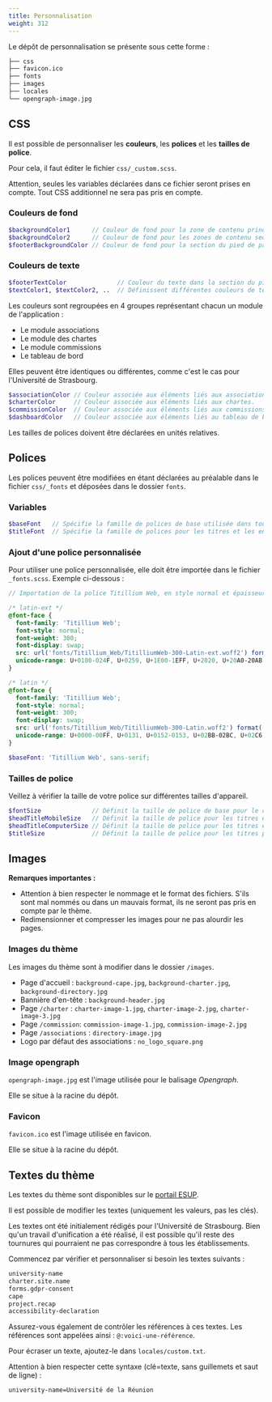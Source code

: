 ```yaml
---
title: Personnalisation
weight: 312
---
```


Le dépôt de personnalisation se présente sous cette forme :

```txt
├── css
├── favicon.ico
├── fonts
├── images
├── locales
└── opengraph-image.jpg
```

## CSS

Il est possible de personnaliser les **couleurs**, les **polices** et les **tailles de police**.

Pour cela, il faut éditer le fichier `css/_custom.scss`.

Attention, seules les variables déclarées dans ce fichier seront prises en compte.
Tout CSS additionnel ne sera pas pris en compte.

### Couleurs de fond

```scss
$backgroundColor1      // Couleur de fond pour la zone de contenu principale.
$backgroundColor2      // Couleur de fond pour les zones de contenu secondaires.
$footerBackgroundColor // Couleur de fond pour la section du pied de page.
```

### Couleurs de texte

```scss
$footerTextColor              // Couleur du texte dans la section du pied de page.
$textColor1, $textColor2, ..  // Définissent différentes couleurs de texte utilisées dans toute l'application.
```

Les couleurs sont regroupées en 4 groupes représentant chacun un module de l'application : 

- Le module associations
- Le module des chartes
- Le module commissions
- Le tableau de bord

Elles peuvent être identiques ou différentes, comme c'est le cas pour l'Université de Strasbourg.

```scss
$associationColor // Couleur associée aux éléments liés aux associations.
$charterColor     // Couleur associée aux éléments liés aux chartes.
$commissionColor  // Couleur associée aux éléments liés aux commissions.
$dashboardColor   // Couleur associée aux éléments liés au tableau de bord.
```

Les tailles de polices doivent être déclarées en unités relatives.

## Polices

Les polices peuvent être modifiées en étant déclarées au préalable dans le fichier `css/_fonts` et déposées dans le dossier `fonts`.

### Variables

```scss
$baseFont   // Spécifie la famille de polices de base utilisée dans toute l'application.
$titleFont  // Spécifie la famille de polices pour les titres et les en-têtes.
```

### Ajout d'une police personnalisée

Pour utiliser une police personnalisée, elle doit être importée dans le fichier `_fonts.scss`.
Exemple ci-dessous :

```scss
// Importation de la police Titillium Web, en style normal et épaisseur légère

/* latin-ext */
@font-face {
  font-family: 'Titillium Web';
  font-style: normal;
  font-weight: 300;
  font-display: swap;
  src: url('fonts/Titillium_Web/TitilliumWeb-300-Latin-ext.woff2') format('woff2');
  unicode-range: U+0100-024F, U+0259, U+1E00-1EFF, U+2020, U+20A0-20AB, U+20AD-20CF, U+2113, U+2C60-2C7F, U+A720-A7FF;
}

/* latin */
@font-face {
  font-family: 'Titillium Web';
  font-style: normal;
  font-weight: 300;
  font-display: swap;
  src: url('fonts/Titillium_Web/TitilliumWeb-300-Latin.woff2') format('woff2');
  unicode-range: U+0000-00FF, U+0131, U+0152-0153, U+02BB-02BC, U+02C6, U+02DA, U+02DC, U+2000-206F, U+2074, U+20AC, U+2122, U+2191, U+2193, U+2212, U+2215, U+FEFF, U+FFFD;
}
```

```scss
$baseFont: 'Titillium Web', sans-serif;
```

### Tailles de police

Veillez à vérifier la taille de votre police sur différentes tailles d'appareil.

```scss
$fontSize              // Définit la taille de police de base pour le contenu textuel général.
$headTitleMobileSize   // Définit la taille de police pour les titres et les en-têtes sur les appareils mobiles.
$headTitleComputerSize // Définit la taille de police pour les titres et les en-têtes sur les écrans d'ordinateur.
$titleSize             // Définit la taille de police pour les titres principaux et les en-têtes.
```

## Images

**Remarques importantes :**

- Attention à bien respecter le nommage et le format des fichiers. S'ils sont mal nommés ou dans un mauvais format, ils ne seront pas pris en compte par le thème.
- Redimensionner et compresser les images pour ne pas alourdir les pages.

### Images du thème

Les images du thème sont à modifier dans le dossier `/images`.

- Page d'accueil : `background-cape.jpg`, `background-charter.jpg`, `background-directory.jpg`
- Bannière d'en-tête : `background-header.jpg`
- Page `/charter` : `charter-image-1.jpg`, `charter-image-2.jpg`, `charter-image-3.jpg`
- Page `/commission`: `commission-image-1.jpg`, `commission-image-2.jpg`
- Page `/associations` : `directory-image.jpg`
- Logo par défaut des associations : `no_logo_square.png`

### Image opengraph

`opengraph-image.jpg` est l'image utilisée pour le balisage *Opengraph*.

Elle se situe à la racine du dépôt.

### Favicon

`favicon.ico` est l'image utilisée en favicon.

Elle se situe à la racine du dépôt.

## Textes du thème

Les textes du thème sont disponibles sur le [portail ESUP](https://github.com/EsupPortail/esup-campulse-front/blob/main/src/locales/fr.json).

Il est possible de modifier les textes (uniquement les valeurs, pas les clés).

Les textes ont été initialement rédigés pour l'Université de Strasbourg.
Bien qu'un travail d'unification a été réalisé, il est possible qu'il reste des tournures qui pourraient ne pas correspondre à tous les établissements.

Commencez par vérifier et personnaliser si besoin les textes suivants : 

```txt
university-name
charter.site.name
forms.gdpr-consent
cape
project.recap
accessibility-declaration
```

Assurez-vous également de contrôler les références à ces textes.
Les références sont appelées ainsi : `@:voici-une-référence`.

Pour écraser un texte, ajoutez-le dans `locales/custom.txt`.

Attention à bien respecter cette syntaxe (clé=texte, sans guillemets et saut de ligne) : 

```txt
university-name=Université de la Réunion
```